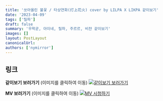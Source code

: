 ```yaml
---
title: '쏘아올린 불꽃 / 타상연화(打上花火) cover by LILPA X LIKPA 같이보기'
date: '2023-04-09'
tags: ['릴파']
draft: false
summary: '우왁굳, 아이네, 릴파, 주르르, 비챤 같이보기'
images: []
layout: PostLayout
canonicalUrl:
authors: ['nymirror']
---
```


## 링크

**같이보기 보러가기** (이미지를 클릭하여 이동)
[![같이보기 보러가기](../static/images/logo.png)](https://cafe.naver.com/steamindiegame/10701745)

**MV 보러가기** (이미지를 클릭하여 이동)
[![MV 시청하기](https://i.ytimg.com/vi/H02v7OU9Rtg/maxresdefault.jpg)](https://youtu.be/H02v7OU9Rtg)
